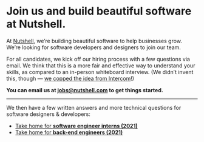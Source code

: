 # Join us and build beautiful software at Nutshell.

At [Nutshell](https://www.nutshell.com/), we’re building beautiful software to help businesses grow. We’re looking for software developers and designers to join our team.

For all candidates, we kick off our hiring process with a few questions via email. We think that this is a more fair and effective way to understand your skills, as compared to an in-person whiteboard interview. (We didn’t invent this, though — [we copped the idea from Intercom](https://blog.intercom.com/how-we-hire-engineers-part-1/)!)

**You can email us at [jobs@nutshell.com](mailto:jobs@nutshell.com) to get things started.**

---

We then have a few written answers and more technical questions for software designers & developers:

- [Take home for **software engineer interns (2021)**](internship-take-home.md)
- [Take home for **back-end engineers (2021)**](backend-questions-2021.md)

